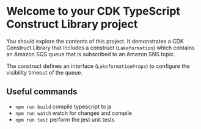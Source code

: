 # Welcome to your CDK TypeScript Construct Library project

You should explore the contents of this project. It demonstrates a CDK Construct Library that includes a construct (`Lakeformation`)
which contains an Amazon SQS queue that is subscribed to an Amazon SNS topic.

The construct defines an interface (`LakeformationProps`) to configure the visibility timeout of the queue.

## Useful commands

- `npm run build` compile typescript to js
- `npm run watch` watch for changes and compile
- `npm run test` perform the jest unit tests
